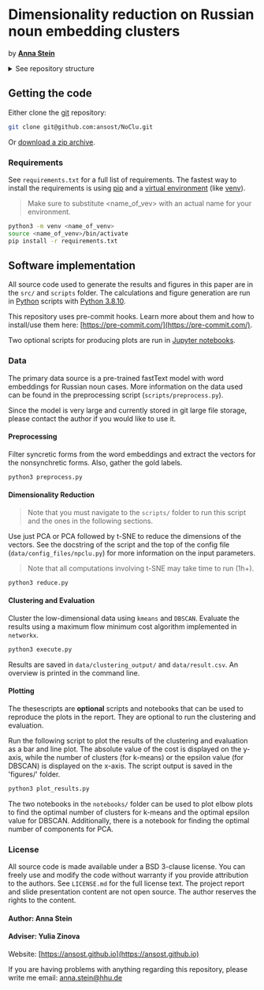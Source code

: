 # Dimensionality reduction on Russian noun embedding clusters

by [**Anna Stein**](https://ansost.github.io)

<details>
<summary>See repository structure</summary>

```bash
.
├── LICENSE
├── README.md
├── REQUIREMENTS.txt
├── src
├── scripts
├── data
├── notebooks
├── figures
.
```

</details>

## Getting the code

Either clone the [git](https://git-scm.com/) repository:

```sh
git clone git@github.com:ansost/NoClu.git
```

Or [download a zip archive](https://github.com/ansost/NoClu/archive/refs/heads/main.zip).

### Requirements

See `requirements.txt` for a full list of requirements.
The fastest way to install the requirements is using [pip](https://packaging.python.org/en/latest/tutorials/installing-packages/#use-pip-for-installing) and a [virtual environment](https://docs.python.org/3/tutorial/venv.html) (like [venv](https://docs.python.org/3/library/venv.html)).
> Make sure to substitute <name_of_vev> with an actual name for your environment.

```sh
python3 -m venv <name_of_venv>
source <name_of_venv>/bin/activate
pip install -r requirements.txt
```

## Software implementation

All source code used to generate the results and figures in this paper are in the `src/` and `scripts` folder.
The calculations and figure generation are run in [Python](https://www.python.org/) scripts with [Python 3.8.10](https://www.python.org/downloads/release/python-3810/).

This repository uses pre-commit hooks. Learn more about them and how to install/use them here: [https://pre-commit.com/](https://pre-commit.com/).

Two optional scripts for producing plots are run in [Jupyter notebooks](https://jupyter.org/).

### Data

The primary data source is a pre-trained fastText model with word embeddings for Russian noun cases.
More information on the data used can be found in the preprocessing script (`scripts/preprocess.py`).

Since the model is very large and currently stored in git large file storage, please contact the author if you would like to use it. 

#### Preprocessing

Filter syncretic forms from the word embeddings and extract the vectors for the nonsynchretic forms. Also, gather the gold labels.

```sh
python3 preprocess.py
```

#### Dimensionality Reduction

> Note that you must navigate to the `scripts/` folder to run this script and the ones in the following sections.

Use just PCA or PCA followed by t-SNE to reduce the dimensions of the vectors. See the docstring of the script and the top of the config file (`data/config_files/npclu.py`) for more information on the input parameters.
> Note that all computations involving t-SNE may take time to run (1h+).

```sh
python3 reduce.py
```

#### Clustering and Evaluation

Cluster the low-dimensional data using `kmeans` and `DBSCAN`. Evaluate the results using a maximum flow minimum cost algorithm implemented in `networkx`.

```sh
python3 execute.py
```

Results are saved in `data/clustering_output/` and `data/result.csv`. An overview is printed in the command line.

#### Plotting

The thesescripts are **optional** scripts and notebooks that can be used to reproduce the plots in the report. They are optional to run the clustering and evaluation.

Run the following script to plot the results of the clustering and evaluation as a bar and line plot. The absolute value of the cost is displayed on the y-axis, while the number of clusters (for k-means) or the epsilon value (for DBSCAN) is displayed on the x-axis. The script output is saved in the 'figures/' folder.

```sh
python3 plot_results.py
```

The two notebooks in the `notebooks/` folder can be used to plot elbow plots to find the optimal number of clusters for k-means and the optimal epsilon value for DBSCAN. Additionally, there is a notebook for finding the optimal number of components for PCA.

### License

All source code is made available under a BSD 3-clause license. You can freely use and modify the code without warranty if you provide attribution to the authors. See `LICENSE.md` for the full license text.
The project report and slide presentation content are not open source. The author reserves the rights to the content.

#### Author: **Anna Stein**

#### Adviser: Yulia Zinova

Website: [https://ansost.github.io](https://ansost.github.io)

If you are having problems with anything regarding this repository, please write me email: [anna.stein@hhu.de](mailto:anna.stein@hhu.de)
